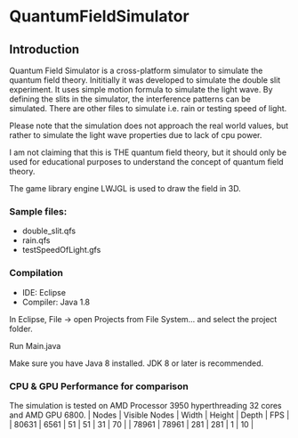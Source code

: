 # QuantumFieldSimulator

## Introduction
Quantum Field Simulator is a cross-platform simulator to simulate the quantum field theory. Inititially it was developed to simulate the double slit experiment. It uses simple motion formula to simulate the light wave. By defining the slits in the simulator, the interference patterns can be simulated. There are other files to simulate i.e. rain or testing speed of light.

Please note that the simulation does not approach the real world values, but rather to simulate the light wave properties due to lack of cpu power.

I am not claiming that this is THE quantum field theory, but it should only be used for educational purposes to understand the concept of quantum field theory.

<p>The game library engine LWJGL is used to draw the field in 3D.</p>

### Sample files:
* double_slit.qfs
* rain.qfs
* testSpeedOfLight.gfs

### Compilation
* IDE: Eclipse
* Compiler: Java 1.8

<p>In Eclipse, File -> open Projects from File System... and select the project folder.</p>
<p>Run Main.java</p>
<p>Make sure you have Java 8 installed. JDK 8 or later is recommended.</p>

### CPU & GPU Performance for comparison
The simulation is tested on AMD Processor 3950 hyperthreading 32 cores and AMD GPU 6800.
| Nodes    | Visible Nodes | Width | Height | Depth | FPS |
| 80631    | 6561          | 51    | 51     | 31    | 70  |
| 78961    | 78961         | 281   | 281    | 1     | 10  |

